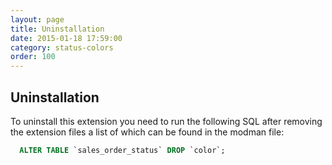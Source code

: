 ```yaml
---
layout: page
title: Uninstallation
date: 2015-01-18 17:59:00
category: status-colors
order: 100
---
```


Uninstallation
--------------
To uninstall this extension you need to run the following SQL after removing the extension files a list of which can be found in the modman file:
```sql
  ALTER TABLE `sales_order_status` DROP `color`;
```